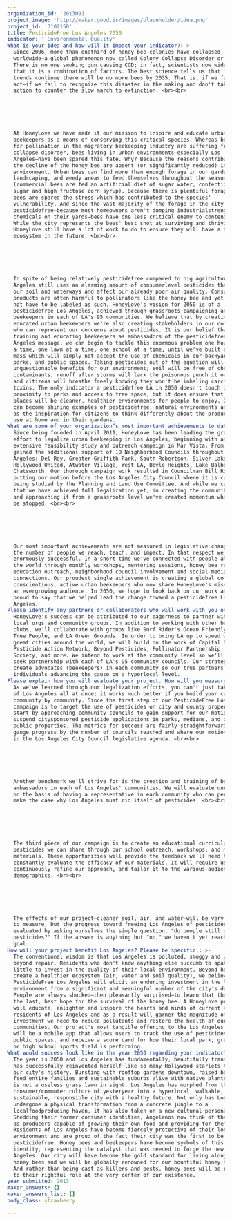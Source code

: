 ```yaml
---
organization_id: '2013091'
project_image: 'http://maker.good.is/images/placeholder/idea.png'
project_id: '3102150'
title: PesticideFree Los Angeles 2050
indicator: ' Environmental Quality'
What is your idea and how will it impact your indicator?: >-
  Since 2006, more than onethird of honey bee colonies have collapsed
  worldwide—a global phenomenon now called Colony Collapse Disorder or CCD.
  There is no one smoking gun causing CCD; in fact, scientists now widely agree
  that it is a combination of factors. The best science tells us that if present
  trends continue there will be no more bees by 2035. That is, if we fail to
  act—if we fail to recognize this disaster in the making and don't take strong
  action to counter the slow march to extinction. <br><br>






  At HoneyLove we have made it our mission to inspire and educate urban
  beekeepers as a means of conserving this critical species. Whereas bees used
  for pollination in the migratory beekeeping industry are suffering from colony
  collapse disorder, bees living in urban environments—especially Los
  Angeles—have been spared this fate. Why? Because the reasons contributing to
  the decline of the honey bee are absent (or significantly reduced) in the city
  environment. Urban bees can find more than enough forage in our gardens,
  landscaping, and weedy areas to feed themselves throughout the seasons
  (commercial bees are fed an artificial diet of sugar water, confectionery
  sugar and high fructose corn syrup). Because there is plentiful forage, urban
  bees are spared the stress which has contributed to the species'
  vulnerability. And since the vast majority of the forage in the city is
  pesticidefree—because most homeowners aren't dumping industrialstrength
  chemicals on their yards—bees have one less critical enemy to contend with.
  While the city represents the bees' best shot at surviving and thriving, at
  HoneyLove still have a lot of work to do to ensure they will have a healthy
  ecosystem in the future. <br><br>






  In spite of being relatively pesticidefree compared to big agriculture, Los
  Angeles still uses an alarming amount of consumerlevel pesticides that pollute
  our soil and waterways and affect our already poor air quality. Consumer
  products are often harmful to pollinators like the honey bee and yet they do
  not have to be labeled as such. HoneyLove's vision for 2050 is of a
  pesticidefree Los Angeles, achieved through grassroots campaigning and led by
  beekeepers in each of LA's 95 communities. We believe that by creating
  educated urban beekeepers we're also creating stakeholders in our communities
  who can represent our concerns about pesticides. It is our belief that by
  training and educating beekeepers as ambassadors of the pesticidefree Los
  Angeles message, we can begin to tackle this enormous problem one household at
  a time, one lawn at a time, one school at a time, until we've built a critical
  mass which will simply not accept the use of chemicals in our backyards,
  parks, and public spaces. Taking pesticides out of the equation will have
  unquestionable benefits for our environment; soil will be free of chemical
  contaminants, runoff after storms will lack the poisonous punch it once had,
  and citizens will breathe freely knowing they won't be inhaling carcinogenic
  toxins. The only indicator a pesticidefree LA in 2050 doesn't touch on is
  proximity to parks and access to free space, but it does ensure that those
  places will be cleaner, healthier environments for people to enjoy. Our parks
  can become shining examples of pesticidefree, natural environments and serve
  as the inspiration for citizens to think differently about the products they
  use at home and in their gardens.
What are some of your organization’s most important achievements to date?: >-
  Since being founded in April 2011, HoneyLove has been leading the grassroots
  effort to legalize urban beekeeping in Los Angeles, beginning with an
  extensive feasibility study and outreach campaign in Mar Vista. From there we
  gained the additional support of 10 Neighborhood Councils throughout Los
  Angeles: Del Rey, Greater Griffith Park, South Robertson, Silver Lake,
  Hollywood United, Atwater Village, West LA, Boyle Heights, Lake Balboa, and
  Chatsworth. Our thorough campaign work resulted in Councilman Bill Rosendahl
  putting our motion before the Los Angeles City Council where it is currently
  being studied by the Planning and Land Use Committee. And while we can't say
  that we have achieved full legalization yet, in creating the community model
  and approaching it from a grassroots level we've created momentum which cannot
  be stopped. <br><br>






  Our most important achievements are not measured in legislative changes but in
  the number of people we reach, teach, and impact. In that respect we have been
  enormously successful. In a short time we've connected with people all over
  the world through monthly workshops, mentoring sessions, honey bee rescues,
  education outreach, neighborhood council involvement and social media
  connections. Our proudest single achievement is creating a global community of
  conscientious, active urban beekeepers who now share HoneyLove's mission with
  an evergrowing audience. In 2050, we hope to look back on our work and be
  proud to say that we helped lead the change toward a pesticidefree Los
  Angeles.    
Please identify any partners or collaborators who will work with you on this project.: >-
  HoneyLove's success can be attributed to our eagerness to partner with other
  local orgs and community groups. In addition to working with other beekeeping
  clubs, we'll collaborate with groups like Surf Rider's Ocean Friendly Gardens,
  Tree People, and LA Green Grounds. In order to bring LA up to speed with other
  great cities around the world, we will build on the work of Capital Bee,
  Pesticide Action Network, Beyond Pesticides, Pollinator Partnership, Xerces
  Society, and more. We intend to work at the community level so we'll actively
  seek partnership with each of LA's 95 community councils. Our strategy is to
  create advocates (beekeepers) in each community so our true partners are the
  individuals advancing the cause on a hyperlocal level.
Please explain how you will evaluate your project. How will you measure success?: >-
  As we've learned through our legalization efforts, you can't just take on all
  of Los Angeles all at once; it works much better if you build your case
  community by community. Since the first step of our PesticideFree Los Angeles
  campaign is to target the use of pesticides on city and county property, we'll
  start by approaching community councils to gain support for our motion to
  suspend citysponsored pesticide applications in parks, medians, and other
  public properties. The metrics for success are fairly straightforward: we can
  gauge progress by the number of councils reached and where our motion stands
  in the Los Angeles City Council legislative agenda. <br><br>






  Another benchmark we'll strive for is the creation and training of beekeeper
  ambassadors in each of Los Angeles' communities. We will evaluate our success
  on the basis of having a representative in each community who can persuasively
  make the case why Los Angeles must rid itself of pesticides. <br><br>






  The third piece of our campaign is to create an educational curriculum about
  pesticides we can share through our school outreach, workshops, and marketing
  materials. These opportunities will provide the feedback we'll need to
  constantly evaluate the efficacy of our materials. It will require us to
  continuously refine our approach, and tailor it to the various audiences and
  demographics. <br><br>






  The effects of our project—cleaner soil, air, and water—will be very difficult
  to measure, but the progress toward freeing Los Angeles of pesticides will be
  evaluated by asking ourselves the simple question, "do people still use
  pesticides?" If the answer is anything but "no," we haven't yet reached our
  goal. 
How will your project benefit Los Angeles? Please be specific.: >-
  The conventional wisdom is that Los Angeles is polluted, smoggy and utterly
  beyond repair. Residents who don't know anything else succumb to apathy and do
  little to invest in the quality of their local environment. Beyond helping to
  create a healthier ecosystem (air, water and soil quality), we believe that
  PesticideFree Los Angeles will elicit an enduring investment in the local
  environment from a significant and meaningful number of the city's denizens.
  People are always shocked—then pleasantly surprised—to learn that the city is
  the last, best hope for the survival of the honey bee. A HoneyLove project
  will educate, enlighten and inspire the hearts and minds of current and future
  residents of Los Angeles and as a result will garner the magnitude of
  investment we need to reduce pollutants and restore the health of our
  communities. Our project's most tangible offering to the Los Angeles community
  will be a mobile app that allows users to track the use of pesticides in
  public spaces, and receive a score card for how their local park, green space,
  or high school sports field is performing. 
What would success look like in the year 2050 regarding your indicator?: >-
  The year is 2050 and Los Angeles has fundamentally, beautifully transformed;
  has successfully reinvented herself like so many Hollywood starlets throughout
  our city's history. Bursting with rooftop gardens downtown, raised beds that
  feed entire families and sustainable suburbs alive with native plants, there
  is not a useless grass lawn in sight. Los Angeles has morphed from the
  consumer/commuter culture of yesteryear into a hyperlocal, walkable,
  sustainable, responsible city with a healthy future. Not only has Los Angeles
  undergone a physical transformation from a concrete jungle to a
  localfoodproducing haven, it has also taken on a new cultural personality.
  Shedding their former consumer identities, Angelenos now think of themselves
  as producers capable of growing their own food and providing for themselves.
  Residents of Los Angeles have become fiercely protective of their local
  environment and are proud of the fact their city was the first to be 100%
  pesticidefree. Honey bees and beekeepers have become symbols of this newfound
  identity, representing the catalyst that was needed to forge the new Los
  Angeles. Our city will have become the gold standard for living alongside
  honey bees and we will be globally renowned for our bountiful honey harvests.
  And rather than being cast as killers and pests, honey bees will be returned
  to their rightful role at the very center of our existence.
year_submitted: 2013
maker_answers: {}
maker_answers_list: []
body_class: strawberry

---
```

